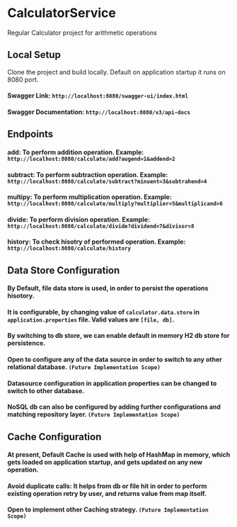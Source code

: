 # CalculatorService
Regular Calculator project for arithmetic operations

## Local Setup
Clone the project and build locally. Default on application startup it runs on 8080 port.
#### Swagger Link: `http://localhost:8080/swagger-ui/index.html`
#### Swagger Documentation: `http://localhost:8080/v3/api-docs`

## Endpoints
#### add: To perform addition operation. Example: `http://localhost:8080/calculate/add?augend=1&addend=2`
#### subtract: To perform subtraction operation. Example: `http://localhost:8080/calculate/subtract?minuent=3&subtrahend=4`
#### multipy: To perform multiplication operation. Example: `http://localhost:8080/calculate/multiply?multiplier=5&multiplicand=6`
#### divide: To perform division operation. Example: `http://localhost:8080/calculate/divide?dividend=7&divisor=8`
#### history: To check hisotry of performed operation. Example: `http://localhost:8080/calculate/history`

## Data Store Configuration
#### By Default, file data store is used, in order to persist the operations hisotory.
#### It is configurable, by changing value of `calculator.data.store` in `application.properties` file. Valid values are `[file, db]`.
#### By switching to db store, we can enable default in memory H2 db store for persistence.
#### Open to configure any of the data source in order to switch to any other relational database. `(Future Implementation Scope)`
#### Datasource configuration in application properties can be changed to switch to other database.
#### NoSQL db can also be configured by adding further configurations and matching repository layer. `(Future Implementation Scope)`

## Cache Configuration
#### At present, Default Cache is used with help of HashMap in memory, which gets loaded on application startup, and gets updated on any new operation.
#### Avoid duplicate calls: It helps from db or file hit in order to perform existing operation retry by user, and returns value from map itself.
#### Open to implement other Caching strategy. `(Future Implementation Scope)`
